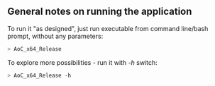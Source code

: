 ## General notes on running the application

To run it "as designed", just run executable from command line/bash prompt, without any parameters:
```sh
> AoC_x64_Release
```

To explore more possibilities - run it with *-h* switch:
```sh
> AoC_x64_Release -h
```

